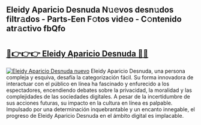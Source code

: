 ## Eleidy Aparicio Desnuda N𝚞𝚎vos desn𝚞dos filtr𝚊dos - Parts-Een F𝚘tos vid𝚎o - C𝚘ntenido atr𝚊ctivo fbQfo

# <h2><a href="http://mb2gu5z.tromn.icu/?c=Eleidy+Aparicio+Desnuda">🔗👉👉👉 Eleidy Aparicio Desnuda 🔗🔗</a></h2>

[![Eleidy Aparicio Desnuda nuevo](https://i.imgur.com/pEAQMta.gif)](http://mb2gu5z.tromn.icu/?c=Eleidy+Aparicio+Desnuda)
Eleidy Aparicio Desnuda, una persona compleja y esquiva, desafía la categorización fácil. Su forma innovadora de interactuar con el público en línea ha fascinado y enfurecido a los espectadores, encendiendo debates sobre la privacidad, la moralidad y las complejidades de las sociedades digitales. A pesar de la incertidumbre de sus acciones futuras, su impacto en la cultura en línea es palpable. Impulsado por una determinación inquebrantable y un encanto innegable, el progreso de Eleidy Aparicio Desnuda en el ámbito digital es implacable.
